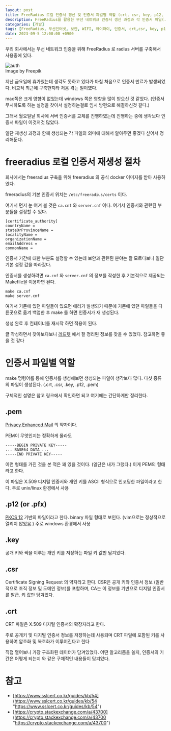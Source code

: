 ```yaml
---
layout: post
title: FreeRadius 로컬 인증서 갱신 및 인증서 파일별 역할 (crt, csr, key, p12, pem)
description: FreeRadius를 활용한 무선 네트워크 인증서 갱신 과정과 각 인증서 파일(.crt, .csr, .key, .p12, .pem)의 역할을 정리한 포스트입니다. 인증서 재생성 절차와 파일의 의미를 설명하며, 특히 .pem은 ASCII 형식의 X.509 디지털 인증서와 개인 키를 포함하고, .p12는 Windows 환경에서 주로 사용되는 바이너리 파일입니다. .key는 개인 키, .csr은 인증서 서명 요청, .crt는 공개 키 및 디지털 인증서 정보를 저장하는 파일입니다.
categories: [개발]
tags: [FreeRadius, 무선인터넷, 보안, WIFI, 와이파이, 인증서, crt,csr, key, p12, pem]
date: 2023-09-5 12:00:00 +0900
---
```


우리 회사에서는 무선 네트워크 인증을 위해 FreeRadius 로 radius 서버를 구축해서 사용중에 있다.

![auth](/assets/images/2023-09-05-FreeRadius-With-Cert/image1.jpg)  
Image by Freepik

지난 금요일에 휴가였는데
생각도 못하고 있다가 마침 처음으로 인증서 만료가 발생되었다.
비교적 최근에 구축한지라 처음 겪는 일이였다.

mac쪽은 크게 영향이 없었는데 windows 쪽은 영향을 많이 받으신 것 같았다.
(인증서 무시하도록 하는 설정을 찾아서 설정하는걸로 임시 방편으로 해결하신것 같다.)

그래서 월요일날 회사에 서버 인증서를 교체를 진행하였는데
진행하는 중에 생각보다 인증서 파일이 이것저것 많았다.

일단 재생성 과정과 함께 생성되는 각 파일의 의미에 대해서 알아두면 좋겠다 싶어서 정리해둔다.

# freeradius 로컬 인증서 재생성 절차
회사에서는 freeradius 구축을 위해 freeradius 의 공식 docker 이미지를 받아 사용하였다.

freeradius의 기본 인증서 위치는 `/etc/freeradius/certs` 이다.

여기서 먼저 눈 여겨 볼 것은
`ca.cnf` 와 `server.cnf` 이다.
여기서 인증서와 관련된 부분들을 설정할 수 있다.

```
[certificate_authority]
countryName =
stateOrProvinceName =
localityName =
organizationName =
emailAddress =
commonName =
```

인증서 기간에 대한 부분도 설정할 수 있는데
보안과 관련된 분야는 잘 모르다보니 일단 기본 설정 값을 따라갔다.

인증서를 생성하려면 `ca.cnf` 와 `server.cnf` 의 정보를 작성한 후
기본적으로 제공되는 Makefile을 이용하면 된다.
```
make ca.cnf
make server.cnf
```

여기서 기존에 있던 파일들이 있으면 에러가 발생되기 때문에 기존에 있던 파일들을 다른곳으로 옮겨 백업한 후 make 를 하면 인증서가 재 생성된다.

생성 완료 후 컨테이너를 재시작 하면 적용이 된다.

글 작성하면서 찾아보다보니 [레드헷](https://access.redhat.com/documentation/ko-kr/red_hat_enterprise_linux/9/html/configuring_and_managing_networking/proc_creating-a-set-of-certificates-on-a-freeradius-server-for-testing-purposes_assembly_setting-up-an-802-1x-network-authentication-service-for-lan-clients-using-hostapd-with-freeradius-backend "레드헷") 에서 잘 정리된 정보를 찾을 수 있었다.
참고하면 좋을 것 같다


# 인증서 파일별 역할
make 명령어를 통해 인증서를 생성해보면 생성되는 파일이 생각보다 많다. 다섯 종류의 파일이 생성된다. (.crt, .csr, .key, .p12, .pem)

구체적인 설명은 참고 링크에서 확인하면 되고
여기에는 간단하게만 정리한다.

## .pem
[Privacy Enhanced Mail](https://en.wikipedia.org/wiki/Privacy-Enhanced_Mail "Privacy Enhanced Mail") 의 약자이다.

PEM이 무엇인지는 정확하게 몰라도
```
-----BEGIN PRIVATE KEY-----
... BASE64 DATA ...
-----END PRIVATE KEY-----
```
이런 형태를 가진 것을 본 적은 꽤 있을 것이다. (일단은 내가 그랬다.)
이게 PEM의 형태라고 한다.

이 파일은 X.509 디지털 인증서와 개인 키를 ASCII 형식으로 인코딩한 파일이라고 한다.
주로 unix/linux 환경에서 사용

## .p12 (or .pfx)
[PKCS 12](https://en.wikipedia.org/wiki/PKCS_12 "PKCS 12") 기반의 파일이라고 한다.
binary 파일 형태로 보인다. (vim으로는 정상적으로 열리지 않았음.)
주로 windows 환경에서 사용

## .key
공개 키와 짝을 이루는 개인 키를 저장하는 파일
키 값만 담겨있다.

## .csr
Certificate Signing Request 의 약자라고 한다.
CSR은 공개 키와 인증서 정보 (일반적으로 조직 정보 및 도메인 정보)를 포함하며, CA는 이 정보를 기반으로 디지털 인증서를 발급.
키 값만 담겨있다.

## .crt
CRT 파일은 X.509 디지털 인증서의 확장자라고 한다.

주로 공개키 및 디지털 인증서 정보를 저장하는데 사용되며
CRT 파일에 포함된 키를 사용하여 암호화 및 복호화가 이루어진다고 한다

직접 열어보니 가장 구조화된 데이터가 담겨있었다.
어떤 알고리즘을 쓸지, 인증서의 기간은 어떻게 되는지 와 같은 구체적인 내용들이 담겨있다.

# 참고
- [https://www.sslcert.co.kr/guides/kb/54](https://www.sslcert.co.kr/guides/kb/54 "https://www.sslcert.co.kr/guides/kb/54")
- [https://crypto.stackexchange.com/a/43700](https://crypto.stackexchange.com/a/43700 "https://crypto.stackexchange.com/a/43700")
